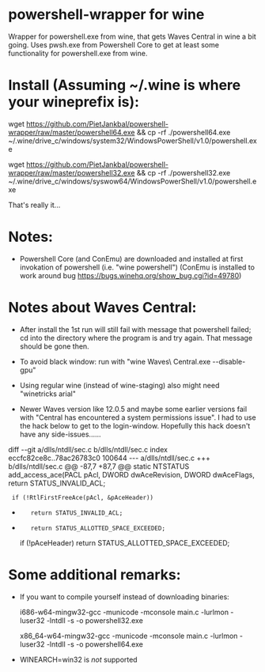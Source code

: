 # powershell-wrapper for wine

Wrapper for powershell.exe from wine, that gets Waves Central in wine a bit going.
Uses pwsh.exe from Powershell Core to get at least some functionality for powershell.exe from wine.

# Install (Assuming ~/.wine is where your wineprefix is):

wget https://github.com/PietJankbal/powershell-wrapper/raw/master/powershell64.exe && cp -rf ./powershell64.exe ~/.wine/drive_c/windows/system32/WindowsPowerShell/v1.0/powershell.exe

wget https://github.com/PietJankbal/powershell-wrapper/raw/master/powershell32.exe && cp -rf ./powershell32.exe ~/.wine/drive_c/windows/syswow64/WindowsPowerShell/v1.0/powershell.exe

That's really it...

# Notes:
- Powershell Core (and ConEmu) are downloaded and installed at first invokation of powershell (i.e. "wine powershell")
  (ConEmu is installed to work around bug https://bugs.winehq.org/show_bug.cgi?id=49780)

# Notes about Waves Central:
- After install the 1st run will still fail with message that powershell failed; cd into the directory where the program is and try again. That message should be gone then. 
- To avoid black window: run with "wine Waves\ Central.exe --disable-gpu" 
- Using regular wine (instead of wine-staging) also might need "winetricks arial"

- Newer Waves version like 12.0.5 and maybe some earlier versions fail with "Central has encountered a system
permissions issue". I had to use the hack below to get to the login-window. Hopefully this hack doesn't have any side-issues......

diff --git a/dlls/ntdll/sec.c b/dlls/ntdll/sec.c
index eccfc82ce8c..78ac26783c0 100644
--- a/dlls/ntdll/sec.c
+++ b/dlls/ntdll/sec.c
@@ -87,7 +87,7 @@ static NTSTATUS add_access_ace(PACL pAcl, DWORD dwAceRevision, DWORD dwAceFlags,
         return STATUS_INVALID_ACL;
 
     if (!RtlFirstFreeAce(pAcl, &pAceHeader))
-        return STATUS_INVALID_ACL;
+        return STATUS_ALLOTTED_SPACE_EXCEEDED;
 
     if (!pAceHeader)
         return STATUS_ALLOTTED_SPACE_EXCEEDED;


# Some additional remarks:
- If you want to compile yourself instead of downloading binaries:

  i686-w64-mingw32-gcc -municode  -mconsole main.c -lurlmon -luser32 -lntdll -s -o powershell32.exe

  x86_64-w64-mingw32-gcc -municode  -mconsole main.c -lurlmon -luser32 -lntdll -s -o powershell64.exe
  
- WINEARCH=win32 is _not_ supported





